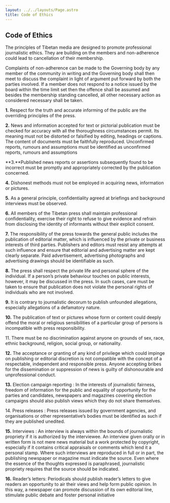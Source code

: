 ```yaml
---
layout: ../../layouts/Page.astro
title: Code of Ethics
---
```


Code of Ethics
--------------

The principles of Tibetan media are designed to promote professional journalistic ethics. They are building on the members and non-adherence could lead to cancellation of their membership.

Complaints of non-adherence can be made to the Governing body by any member of the community in writing and the Governing body shall then meet to discuss the complaint in light of argument put forward by both the parties involved. If a member does not respond to a notice issued by the board within the time limit set then the offence shall be assumed and besides the membership standing cancelled, all other necessary action as considered necessary shall be taken.

**1.** Respect for the truth and accurate informing of the public are the overriding principles of the press.

**2.** News and information accepted for text or pictorial publication must be checked for accuracy with all the thoroughness circumstances permit. Its meaning must not be distorted or falsified by editing, headings or captions. The content of documents must be faithfully reproduced. Unconfirmed reports, rumours and assumptions must be identified as unconfirmed reports, rumours and assumptions

**3.**Published news reports or assertions subsequently found to be incorrect must be promptly and appropriately corrected by the publication concerned.

**4.** Dishonest methods must not be employed in acquiring news, information or pictures.

**5.** As a general principle, confidentiality agreed at briefings and background interviews must be observed.

**6.** All members of the Tibetan press shall maintain professional confidentiality, exercise their right to refuse to give evidence and refrain from disclosing the identity of informants without their explicit consent.

**7.** The responsibility of the press towards the general public includes the publication of editorial matter, which is influenced by the private or business interests of third parties. Publishers and editors must resist any attempts at such influence and ensure that editorial and advertising matter are kept clearly separate. Paid advertisement, advertising photographs and advertising drawings should be identifiable as such.

**8.** The press shall respect the private life and personal sphere of the individual. If a person’s private behaviour touches on public interests, however, it may be discussed in the press. In such cases, care must be taken to ensure that publication does not violate the personal rights of individuals who are not involved.

**9.** It is contrary to journalistic decorum to publish unfounded allegations, especially allegations of a defamatory nature.

**10.** The publication of text or pictures whose form or content could deeply offend the moral or religious sensibilities of a particular group of persons is incompatible with press responsibility.

11\. There must be no discrimination against anyone on grounds of sex, race, ethnic background, religion, social group, or nationality.

**12.** The acceptance or granting of any kind of privilege which could impinge on publishing or editorial discretion is not compatible with the concept of a respectable, independent and responsible press. Anyone accepting bribes for the dissemination or suppression of news is guilty of dishonourable and unprofessional conduct.

**13.** Election campaign reporting : In the interests of journalistic fairness, freedom of information for the public and equality of opportunity for the parties and candidates, newspapers and magazines covering election campaigns should also publish views which they do not share themselves.

14\. Press releases : Press releases issued by government agencies, and organisations or other representative’s bodies must be identified as such if they are published unedited.

**15.** Interviews : An interview is always within the bounds of journalistic propriety if it is authorized by the interviewee. An interview given orally or in written form is not mere news material but a work protected by copyright, especially if it contains critical appraisals or comments which lend it a personal stamp. Where such interviews are reproduced in full or in part, the publishing newspaper or magazine must indicate the source. Even where the essence of the thoughts expressed is paraphrased, journalistic propriety requires that the source should be indicated.

**16.** Reader’s letters: Periodicals should publish reader’s letters to give readers an opportunity to air their views and help form public opinion. In this way, a newspaper can promote discussion of its own editorial line, stimulate public debate and foster personal initiative